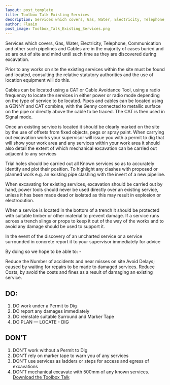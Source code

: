 ```yaml
---
layout: post_template
title: Toolbox Talk Existing Services
description: Services which covers, Gas, Water, Electricity, Telephone, Communication and other such pipelines and Cables are in the majority of cases buried and so are out of site and mind until such time as they are discovered during excavation.
author: Flaaim
post_image: Toolbox_Talk_Existing_Services.png
---
```


Services which covers, Gas, Water, Electricity, Telephone, Communication and other such pipelines and Cables are in the majority of cases buried and so are out of site and mind until such time as they are discovered during excavation.

Prior to any works on site the existing services within the site must be found and located, consulting the relative statutory authorities and the use of location equipment will do this.


Cables can be located using a CAT or Cable Avoidance Tool, using a radio frequency to locate the services in either power or radio mode depending on the type of service to be located. Pipes and cables can be located using a GENNY and CAT combine, with the Genny connected to metallic surface on the pipe or directly above the cable to be traced. The CAT is then used in Signal mode.

Once an existing service is located it should be clearly marked on the site by the use of offsets from fixed objects, pegs or spray paint. When carrying out excavation works your supervisor will issue you with a permit to dig that will show your work area and any services within your work area it should also detail the extent of which mechanical excavation can be carried out adjacent to any services

Trial holes should be carried out all Known services so as to accurately identify and plot their position. To highlight any clashes with proposed or planned work e.g. an existing pipe clashing with the invert of a new pipeline.

When excavating for existing services, excavation should be carried out by hand, power tools should never be used directly over an existing service, unless it has been made dead or isolated as this may result in explosion or electrocution.

When a service is located in the bottom of a trench it should be protected with suitable timber or other material to prevent damage. If a service runs across a trench slings or props to keep it out of the way of the works and to avoid any damage should be used to support it.

In the event of the discovery of an uncharted service or a service surrounded in concrete report it to your supervisor immediately for advice

By doing so we hope to be able to: -

Reduce the Number of accidents and near misses on site
Avoid Delays; caused by waiting for repairs to be made to damaged services.
Reduce Costs, by avoid the costs and fines as a result of damaging an existing service.
## DO:
1. DO work under a Permit to Dig
2. DO report any damages immediately
3. DO reinstate suitable Surround and Marker Tape
4. DO PLAN — LOCATE - DIG
## DON’T
1. DON’T work without a Permit to Dig
2. DON'T rely on marker tape to warn you of any services
3. DON’T use services as ladders or steps for access and egress of excavations
4. DON’T mechanical excavate with 500mm of any known services.
[Download the Toolbox Talk](https://safetyworkblog.com/assets/template/Toolbox_Talk_Existing_Services.docx)

